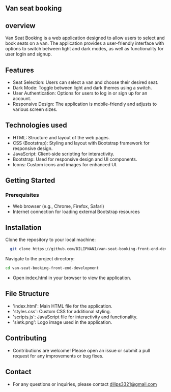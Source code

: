 
## Van seat booking




## overview
Van Seat Booking is a web application designed to allow users to select and book seats on a van. The application provides a user-friendly interface with options to switch between light and dark modes, as well as functionality for user login and signup.
## Features

* Seat Selection: Users can select a van and choose their desired seat.
* Dark Mode: Toggle between light and dark themes using a switch.
* User Authentication: Options for users to log in or sign up for an account.
* Responsive Design: The application is mobile-friendly and adjusts to various screen sizes.


## Technologies used
* HTML: Structure and layout of the web pages.
* CSS (Bootstrap): Styling and layout with Bootstrap framework for responsive design.
* JavaScript: Client-side scripting for interactivity.
* Bootstrap: Used for responsive design and UI components.
* Icons: Custom icons and images for enhanced UI.
## Getting Started
### Prerequisites
* Web browser (e.g., Chrome, Firefox, Safari)
* Internet connection for loading external Bootstrap resources
## Installation

Clone the repository to your local machine:

```bash
  git clone https://github.com/DILIPNANI/van-seat-booking-front-end-development.git
```
Navigate to the project directory:
```bash
cd van-seat-booking-front-end-development
```
* Open index.html in your browser to view the application.
    
## File Structure
* 'index.html': Main HTML file for the application.
* 'styles.css': Custom CSS for additional styling.
* 'scripts.js': JavaScript file for interactivity and functionality.
* 'sietk.png': Logo image used in the application.
## Contributing

* Contributions are welcome! Please open an issue or submit a pull request for any improvements or bug fixes.

## Contact
* For any questions or inquiries, please contact dilips3321@gmail.com
